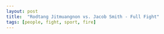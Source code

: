 ```yaml
---
layout: post
title:  "Rodtang Jitmuangnon vs. Jacob Smith - Full Fight"
tags: [people, fight, sport, fire]
---
```


